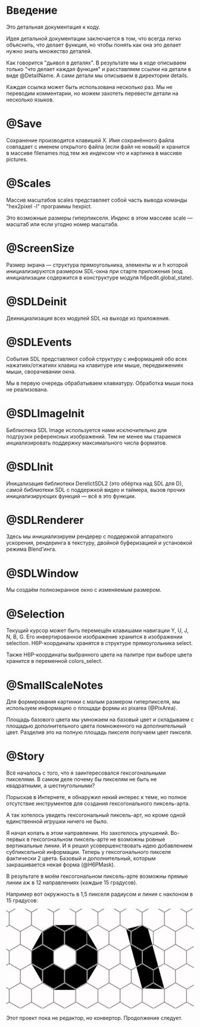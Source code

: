 # Введение
Это детальная документация к коду.

Идея детальной документации заключается в том, что всегда
легко объяснить, что делает функция, но чтобы понять как
она это делает нужно знать множество деталей.

Как говорится "дьявол в деталях". В результате мы в коде
описываем только "что делает каждая функция" и расставляем
ссылки на детали в виде @DetailName. А сами детали мы
описываем в директории details.

Каждая ссылка может быть использована несколько раз.
Мы не переводим комментарии, но можем захотеть перевести
детали на несколько языков.

# @Save
Сохранение производится клавишей X. Имя сохранённого
файла совпадает с именем открытого файла (если файл не новый)
и хранится в массиве filenames под тем же индексом
что и картинка в массиве pictures.

# @Scales
Массив масштабов scales представляет собой часть вывода
команды "hex2pixel -l" программы hexpict.

Это возможные размеры гиперпикселя. Индекс в этом массиве
scale &mdash; масштаб или если угодно номер масштаба.

# @ScreenSize
Размер экрана &mdash; структура прямоугольника,
элементы w и h которой инициализируются размером SDL-окна
при старте приложения (код инициализации содержится
в конструктуре модуля h6pedit.global\_state).

# @SDLDeinit
Деинициализация всех модулей SDL на выходе из приложения.

# @SDLEvents
События SDL представляют собой структуру с информацией
обо всех нажатиях/отжатиях клавиш на клавитуре или мыше,
передвижениях мыши, сворачивании окна.

Мы в первую очередь обрабатываем клавиатуру.
Обработка мыши пока не реализована.

# @SDLImageInit
Библиотека SDL Image используется нами исключительно
для подгрузки референсных изображений. Тем не менее
мы стараемся инциализировать поддержку максимального
числа форматов.

# @SDLInit
Иницализация библиотеки DerelictSDL2 (это обёртка
над SDL для D), самой библиотеки SDL с поддержкой
видео и таймера, вызов прочих инициализирующих
функций &mdash; всё в это функции.

# @SDLRenderer
Здесь мы инициализируем рендерер с поддержкой аппаратного ускорения,
рендеринга в текстуру, двойной буферизацией и установкой
режима Blend'инга.

# @SDLWindow
Мы создаём полноэкранное окно с изменяемым размером.

# @Selection
Текущий курсор может быть перемещён клавишами навигации
Y, U, J, N, B, G. Его инвертированное изображение
хранится в изображении selection. H6P-координаты
хранятся в структуре прямоугольника select.

Также H6P-координаты выбранного цвета на палитре
при выборе цвета хранится в переменной colors\_select.

# @SmallScaleNotes
Для формирования картинки с малым размером гиперпикселя,
мы используем информацию о площади формы из pixarea (@PixArea).

Площадь базового цвета мы умножаем на базовый цвет
и складываем с площадью дополнительного цвета помноженного на
дополнительный цвет. Разделив это на полную площадь пикселя
получаем цвет пикселя.

# @Story
Всё началось с того, что я заинтересовался гексогональными
пикселями. В самом деле почему бы пикселям не быть не квадратными,
а шестиугольными?

Порыскав в Интернете, я обнаружил некий интерес к теме,
но полное отсутствие инструментов для создания
гексогонального пиксель-арта.

А так хотелось увидеть гексогональный пиксель-арт, но
кроме одной единственной игрушки ничего не было.

Я начал копать в этом направлении. Но захотелось улучшений.
Во-первых в гексогональном пиксель-арте не возможны ровные
вертикальные линии. И я решил усовершенствовать идею
добавлением субпиксельной информации. Теперь
у гексогонального пикселя фактически 2 цвета. Базовый
и дополнительный, которым закрашивается некая форма (@H6PMask).

В результате в моём гексогональном пиксель-арте возможны
прямые линии аж в 12 направлениях (каждые 15 градусов).

Например вот окружность в 1,5 пикселя радиусом и линия с наклоном в 15 градусов:

![Окружность и линия](../pictures/example.png)

Этот проект пока не редактор, но конвертор.
Продолжение следует.

